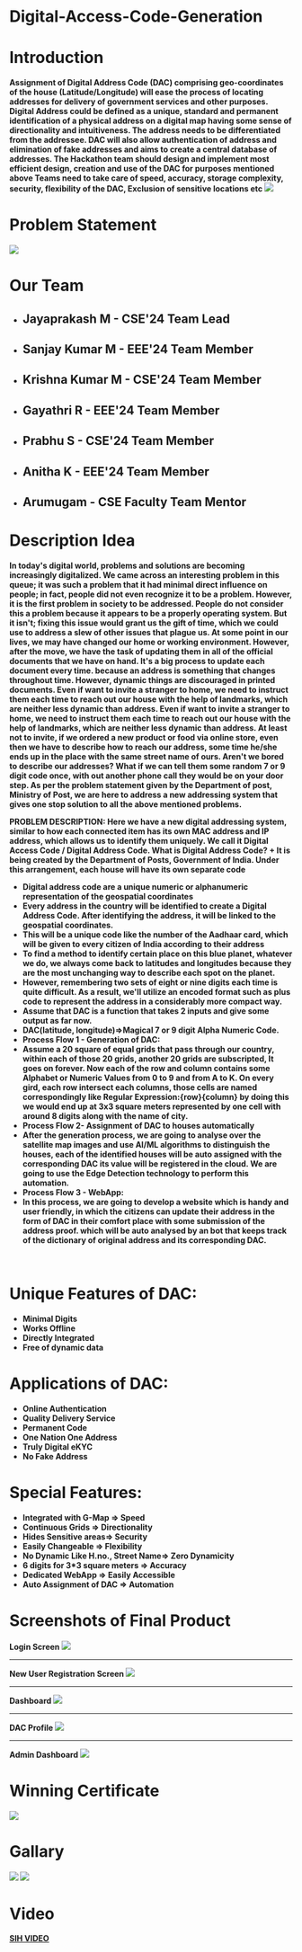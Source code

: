 # Digital-Access-Code-Generation
# Introduction
<b>Assignment of Digital Address Code (DAC) comprising geo-coordinates of the house (Latitude/Longitude) will ease the process of locating addresses for delivery of government services and other purposes. Digital Address could be defined as a unique, standard and permanent identification of a physical address on a digital map having some sense of directionality and intuitiveness. The address needs to be differentiated from the addressee. DAC will also allow authentication of address and elimination of fake addresses and aims to create a central database of addresses. The Hackathon team should design and implement most efficient design, creation and use of the DAC for purposes mentioned above Teams need to take care of speed, accuracy, storage complexity, security, flexibility of the DAC, Exclusion of sensitive locations etc<b>
<img src="photo (2).JPG">
</hr>

# Problem Statement
<img src="msedge_bIQEex9ERW.png">
<br>

# Our Team 
<ul>
<li><h2>Jayaprakash M   - CSE'24 Team Lead</h2></li>
<li><h2>Sanjay Kumar M  - EEE'24 Team Member</h2></li>
<li><h2>Krishna Kumar M - CSE'24 Team Member</h2></li>
<li><h2>Gayathri R      - EEE'24 Team Member</h2></li>
<li><h2>Prabhu S        - CSE'24 Team Member</h2></li>
<li><h2>Anitha K        - EEE'24 Team Member</h2></li>
<li><h2>Arumugam        - CSE Faculty Team Mentor</h2></li>
</ul>

# Description Idea

In today's digital world, problems and solutions are becoming increasingly digitalized. We came across an interesting problem in this queue; it was such a problem that it had minimal direct influence on people; in fact, people did not even recognize it to be a problem. However, it is the first problem in society to be addressed. People do not consider this a problem because it appears to be a properly operating system. But it isn't; fixing this issue would grant us the gift of time, which we could use to address a slew of other issues that plague us. At some point in our lives, we may have changed our home or working environment. However, after the move, we have the task of updating them in all of the official documents that we have on hand. It's a big process to update each document every time. because an address is something that changes throughout time. However, dynamic things are discouraged in printed documents. Even if want to invite a stranger to home, we need to instruct them each time to reach out our house with the help of landmarks, which are neither less dynamic than address. Even if want to invite a stranger to home, we need to instruct them each time to reach out our house with the help of landmarks, which are neither less dynamic than address. At least not to invite, if we ordered a new product or food via online store, even then we have to describe how to reach our address, some time he/she ends up in the place with the same street name of ours. Aren't we bored to describe our addresses? What if we can tell them some random 7 or 9 digit code once, with out another phone call they would be on your door step. As per the problem statement given by the Department of post, Ministry of Post, we are here to address a new addressing system that gives one stop solution to all the above mentioned problems. 

PROBLEM DESCRIPTION: Here we have a new digital addressing system, similar to how each connected item has its own MAC address and IP address, which allows us to identify them uniquely. We call it Digital Access Code / Digital Address Code. What is Digital Address Code? + It is being created by the Department of Posts, Government of India. Under this arrangement, each house will have its own separate code 
+ Digital address code are a unique numeric or alphanumeric representation of the geospatial coordinates 
+ Every address in the country will be identified to create a Digital Address Code. After identifying the address, it will be linked to the geospatial coordinates. 
+ This will be a unique code like the number of the Aadhaar card, which will be given to every citizen of India according to their address 
+ To find a method to identify certain place on this blue planet, whatever we do, we always come back to latitudes and longitudes because they are the most unchanging way to describe each spot on the planet.
+ However, remembering two sets of eight or nine digits each time is quite difficult. As a result, we'll utilize an encoded format such as plus code to represent the address in a considerably more compact way. 
+ Assume that DAC is a function that takes 2 inputs and give some output as far now. 
+ DAC(latitude, longitude)=>Magical 7 or 9 digit Alpha Numeric Code. 
+ Process Flow 1 - Generation of DAC: 
+ Assume a 20 square of equal grids that pass through our country, within each of those 20 grids, another 20 grids are subscripted, It goes on forever. Now each of the row and column contains some Alphabet or Numeric Values from 0 to 9 and from A to K. On every gird, each row intersect each columns, those cells are named correspondingly like Regular Expression:{row}{column} by doing this we would end up at 3x3 square meters represented by one cell with around 8 digits along with the name of city.
+ Process Flow 2- Assignment of DAC to houses automatically 
+ After the generation process, we are going to analyse over the satellite map images and use AI/ML algorithms to distinguish the houses, each of the identified houses will be auto assigned with the corresponding DAC its value will be registered in the cloud. We are going to use the Edge Detection technology to perform this automation.
+ Process Flow 3 - WebApp: 
+ In this process, we are going to develop a website which is handy and user friendly, in which the citizens can update their address in the form of DAC in their comfort place with some submission of the address proof. which will be auto analysed by an bot that keeps track of the dictionary of original address and its corresponding DAC. 
<br>

# Unique  Features of DAC:
 * Minimal Digits 
 * Works Offline
 * Directly Integrated 
 * Free of dynamic data 
 # Applications of DAC: 
 +  Online Authentication 
 +  Quality Delivery Service 
 +  Permanent Code 
 +  One Nation One Address 
 +  Truly Digital eKYC 
 +  No Fake Address 
# Special Features: 
 + Integrated with G-Map => Speed 
 + Continuous Grids => Directionality 
 + Hides Sensitive areas=> Security 
 + Easily Changeable => Flexibility 
 + No Dynamic Like H.no., Street Name=> Zero Dynamicity 
 + 6 digits for 3*3 square meters => Accuracy 
 + Dedicated WebApp => Easily Accessible 
 + Auto Assignment of DAC => Automation

# Screenshots of Final Product
Login Screen
<img src="photo (8).jpg">
<hr>
New User Registration Screen
<img src="photo (7).jpg">
<hr>
Dashboard
<img src="photo (4).jpg">
<hr>
DAC Profile
<img src="photo (5).jpg">
<hr>
Admin Dashboard
<img src="photo (6).jpg">


# Winning Certificate
<img src="photo (9).jpg">

# Gallary
<img src="photo (3).jpg">
<img src="photo (1).jpg">


# Video

<a href="https://drive.google.com/file/d/1sD8MYpBcTuUdsNUiGmTKqxOOOu6pS7im/view?usp=sharing"> SIH VIDEO</a>
